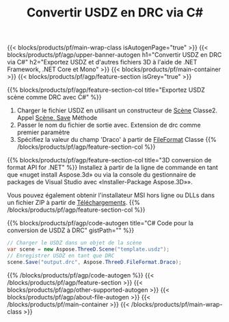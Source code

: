 ﻿---
title: Convertir USDZ en DRC via C# 
description: Convertir USDZ et d'autres fichiers 3D en utilisant .NET API
url: /fr/net/conversion/usdz-to-drc/
family: 3d
platformtag: net
feature: conversion
informat: USDZ
outformat: DRC
otherformats: FBX RVM OBJ PLY PDF STL DRC GLTF 
---
{{< blocks/products/pf/main-wrap-class isAutogenPage="true" >}}
{{< blocks/products/pf/agp/upper-banner-autogen h1="Convertir USDZ en DRC via C#" h2="Exportez USDZ et d\'autres fichiers 3D à l\'aide de .NET Framework, .NET Core et Mono" >}}
{{< blocks/products/pf/main-container >}}
{{< blocks/products/pf/agp/feature-section isGrey="true" >}}

{{% blocks/products/pf/agp/feature-section-col title="Exportez USDZ scène comme DRC avec C#" %}}
1. Charger le fichier USDZ en utilisant un constructeur de [Scène](https://apireference.aspose.com/3d/net/aspose.threed/scene) Classe2. Appel [Scène. Save](https://apireference.aspose.com/3d/net/aspose.threed/scene/methods/save/index) Méthode
3. Passer le nom du fichier de sortie avec. Extension de drc comme premier paramètre
4. Spécifiez la valeur du champ 'Draco' à partir de [FileFormat](https://apireference.aspose.com/3d/net/aspose.threed/fileformat/fields/index) Classe
{{% /blocks/products/pf/agp/feature-section-col %}}

{{% blocks/products/pf/agp/feature-section-col title="3D conversion de format API for .NET" %}}
Installez à partir de la ligne de commande en tant que «nuget install Aspose.3d» ou via la console du gestionnaire de packages de Visual Studio avec «Installer-Package Aspose.3D»».

Vous pouvez également obtenir l'installateur MSI hors ligne ou DLLs dans un fichier ZIP à partir de [Téléchargements](https://downloads.aspose.com/3d/net).
{{% /blocks/products/pf/agp/feature-section-col %}}

{{% blocks/products/pf/agp/code-autogen title="C# Code pour la conversion de USDZ à DRC" gistPath="" %}}
```cs
// Charger le USDZ dans un objet de la scène 
var scene = new Aspose.ThreeD.Scene("template.usdz");
// Enregistrer USDZ en tant que DRC 
scene.Save("output.drc", Aspose.ThreeD.FileFormat.Draco);

```
{{% /blocks/products/pf/agp/code-autogen %}}
{{< /blocks/products/pf/agp/feature-section >}}
{{< blocks/products/pf/agp/other-supported-autogen >}}
{{< blocks/products/pf/agp/about-file-autogen >}}
{{< /blocks/products/pf/main-container >}}
{{< /blocks/products/pf/main-wrap-class >}}